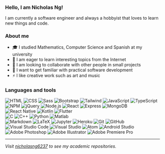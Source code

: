 ### Hello, I am Nicholas Ng!
I am currently a software engineer and always a hobbyist that loves to learn new things and code.

### About me
- 🎓 I studied Mathematics, Computer Science and Spanish at my university
- 🌱 I am eager to learn interesting topics from the Internet
- 👯 I am looking to collaborate with other people in small projects
- 🥅 I want to get familiar with practical software development
- ⚡ I like creative work such as art and music

### Languages and tools
![HTML](https://img.shields.io/badge/-HTML-e34f26?logo=html5&logoColor=ffffff)
![CSS](https://img.shields.io/badge/-CSS-1572b6?logo=css3&logoColor=ffffff)
![Sass](https://img.shields.io/badge/-Sass-cc6699?logo=sass&logoColor=ffffff)
![Bootstrap](https://img.shields.io/badge/-Bootstrap-7952b3?logo=bootstrap&logoColor=ffffff)
![Tailwind](https://img.shields.io/badge/-Tailwind%20CSS-06b6d4?logo=tailwind-css&logoColor=ffffff)
![JavaScript](https://img.shields.io/badge/-JavaScript-f7df1e?logo=javascript&logoColor=303030)
![TypeScript](https://img.shields.io/badge/-TypeScript-3178c6?logo=typescript&logoColor=ffffff)\
![NPM](https://img.shields.io/badge/-NPM-cb3837?logo=npm&logoColor=ffffff)
![jQuery](https://img.shields.io/badge/-jQuery-0769ad?logo=jquery&logoColor=ffffff)
![Node.js](https://img.shields.io/badge/-Node%2ejs-339933?logo=node%2ejs&logoColor=ffffff)
![React](https://img.shields.io/badge/-React-61dafb?logo=react&logoColor=303030)
![Express](https://img.shields.io/badge/-Express-000000?logo=express&logoColor=ffffff)
![MongoDB](https://img.shields.io/badge/-MongoDB-47a248?logo=mongodb&logoColor=ffffff)\
![React Native](https://img.shields.io/badge/-React%20Native-61dafb?logo=react&logoColor=303030)
![Kotlin](https://img.shields.io/badge/-Kotlin-7f52ff?logo=kotlin&logoColor=ffffff)
![Flutter](https://img.shields.io/badge/-Flutter-02569b?logo=flutter&logoColor=ffffff)\
![C](https://img.shields.io/badge/-C-a8b9cc?logo=c&logoColor=303030)
![C++](https://img.shields.io/badge/-C++-00599c?logo=c%2B%2B&logoColor=ffffff)
![Python](https://img.shields.io/badge/-Python-3776ab?logo=python&logoColor=ffffff)
![Matlab](https://img.shields.io/badge/-MATLAB-0076ab?logo=mathworks&logoColor=ffffff)\
![Markdown](https://img.shields.io/badge/-Markdown-000000?logo=markdown&logoColor=ffffff)
![LaTeX](https://img.shields.io/badge/-LaTeX-008080?logo=latex&logoColor=ffffff)
![Jupyter](https://img.shields.io/badge/-Jupyter-f37626?logo=jupyter&logoColor=ffffff)
![Heroku](https://img.shields.io/badge/-Heroku-430098?logo=heroku&logoColor=ffffff)
![Git](https://img.shields.io/badge/-Git-f05032?logo=git&logoColor=ffffff)
![GitHub](https://img.shields.io/badge/-GitHub-181717?logo=github&logoColor=ffffff)\
![Visual Studio Code](https://img.shields.io/badge/-Visual%20Studio%20Code-007acc?logo=visual-studio-code&logoColor=ffffff)
![Visual Studio](https://img.shields.io/badge/-Visual%20Studio-5c2d91?logo=visual-studio&logoColor=ffffff)
![Atom](https://img.shields.io/badge/-Atom-66595c?logo=atom&logoColor=ffffff)
![Android Studio](https://img.shields.io/badge/-Android%20Studio-3ddc84?logo=android&logoColor=ffffff)\
![Adobe Photoshop](https://img.shields.io/badge/-Adobe%20Photoshop-31a8ff?logo=adobe-photoshop&logoColor=ffffff)
![Adobe Illustrator](https://img.shields.io/badge/-Adobe%20Illustrator-ff9a00?logo=adobe-illustrator&logoColor=ffffff)
![Adobe Premiere Pro](https://img.shields.io/badge/-Adobe%20Premiere%20Pro-9999ff?logo=adobe-premiere-pro&logoColor=ffffff)

---

*Visit [nicholasng6237](https://github.com/nicholasng6237) to see my academic repositories.*

